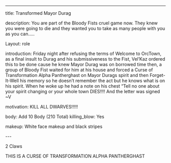 ---
title:  Transformed Mayor Durag

description: You are part of the Bloody Fists cruel game now.  They knew you were going to die and they wanted you to take as many people with you as you can…..

Layout: role

introduction: Friday night after refusing the terms of Welcome to OrcTown, as a final insult to Durag and his submissiveness to the Fist, Vel’Kaz ordered this  to be done cause he knew Mayor Durag was on borrowed time then, a group of Bloody Fist waited for him at his house and forced a Curse of Transformation Alpha Pantherghast on Mayor Durags spirit and then Forget-It-Well his memory so he doesn’t remember the act but he knows what is on his spirit. When he woke up he had a note on his chest “Tell no one about your spirit changing or your whole town DIES!!!! And the letter was signed ~V

motivation: KILL ALL DWARVES!!!!!

body: Add 10 Body (210 Total)
killing_blow: Yes

makeup: White face makeup and black stripes

​---


2 Claws

THIS IS A CURSE OF TRANSFORMATION ALPHA PANTHERGHAST

